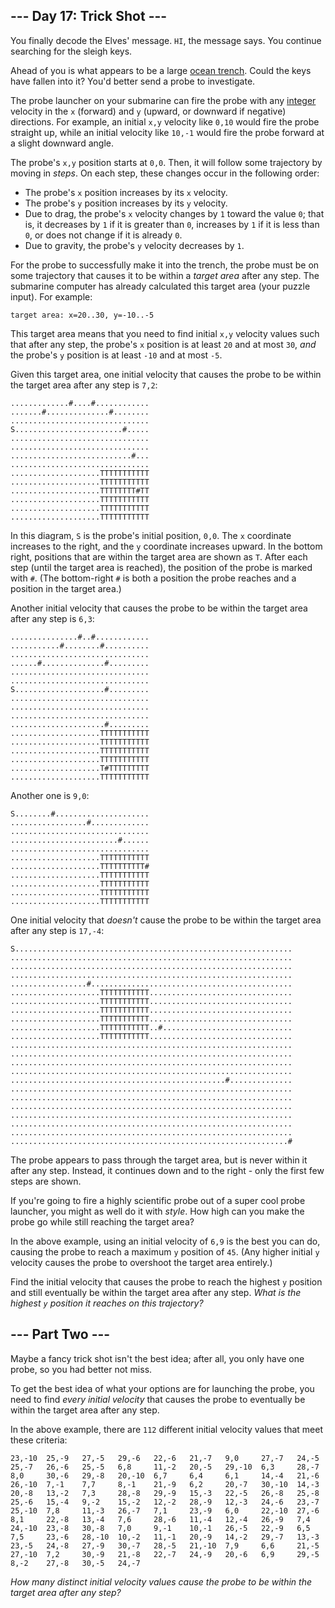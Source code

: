 ## --- Day 17: Trick Shot ---

You finally decode the Elves' message. `HI`, the message says. You
continue searching for the sleigh keys.

Ahead of you is what appears to be a large [ocean
trench](https://en.wikipedia.org/wiki/Oceanic_trench). Could the keys
have fallen into it? You'd better send a probe to investigate.

The probe launcher on your submarine can fire the probe with any
[integer](https://en.wikipedia.org/wiki/Integer) velocity in the `x`
(forward) and `y` (upward, or downward if negative) directions. For
example, an initial `x,y` velocity like `0,10` would fire the probe
straight up, while an initial velocity like `10,-1` would fire the probe
forward at a slight downward angle.

The probe's `x,y` position starts at `0,0`. Then, it will follow some
trajectory by moving in *steps*. On each step, these changes occur in
the following order:

-   The probe's `x` position increases by its `x` velocity.
-   The probe's `y` position increases by its `y` velocity.
-   Due to drag, the probe's `x` velocity changes by `1` toward the
    value `0`; that is, it decreases by `1` if it is greater than `0`,
    increases by `1` if it is less than `0`, or does not change if it is
    already `0`.
-   Due to gravity, the probe's `y` velocity decreases by `1`.

For the probe to successfully make it into the trench, the probe must be
on some trajectory that causes it to be within a *target area* after any
step. The submarine computer has already calculated this target area
(your puzzle input). For example:

    target area: x=20..30, y=-10..-5

This target area means that you need to find initial `x,y` velocity
values such that after any step, the probe's `x` position is at least
`20` and at most `30`, *and* the probe's `y` position is at least `-10`
and at most `-5`.

Given this target area, one initial velocity that causes the probe to be
within the target area after any step is `7,2`:

    .............#....#............
    .......#..............#........
    ...............................
    S........................#.....
    ...............................
    ...............................
    ...........................#...
    ...............................
    ....................TTTTTTTTTTT
    ....................TTTTTTTTTTT
    ....................TTTTTTTT#TT
    ....................TTTTTTTTTTT
    ....................TTTTTTTTTTT
    ....................TTTTTTTTTTT

In this diagram, `S` is the probe's initial position, `0,0`. The `x`
coordinate increases to the right, and the `y` coordinate increases
upward. In the bottom right, positions that are within the target area
are shown as `T`. After each step (until the target area is reached),
the position of the probe is marked with `#`. (The bottom-right `#` is
both a position the probe reaches and a position in the target area.)

Another initial velocity that causes the probe to be within the target
area after any step is `6,3`:

    ...............#..#............
    ...........#........#..........
    ...............................
    ......#..............#.........
    ...............................
    ...............................
    S....................#.........
    ...............................
    ...............................
    ...............................
    .....................#.........
    ....................TTTTTTTTTTT
    ....................TTTTTTTTTTT
    ....................TTTTTTTTTTT
    ....................TTTTTTTTTTT
    ....................T#TTTTTTTTT
    ....................TTTTTTTTTTT

Another one is `9,0`:

    S........#.....................
    .................#.............
    ...............................
    ........................#......
    ...............................
    ....................TTTTTTTTTTT
    ....................TTTTTTTTTT#
    ....................TTTTTTTTTTT
    ....................TTTTTTTTTTT
    ....................TTTTTTTTTTT
    ....................TTTTTTTTTTT

One initial velocity that *doesn't* cause the probe to be within the
target area after any step is `17,-4`:

    S..............................................................
    ...............................................................
    ...............................................................
    ...............................................................
    .................#.............................................
    ....................TTTTTTTTTTT................................
    ....................TTTTTTTTTTT................................
    ....................TTTTTTTTTTT................................
    ....................TTTTTTTTTTT................................
    ....................TTTTTTTTTTT..#.............................
    ....................TTTTTTTTTTT................................
    ...............................................................
    ...............................................................
    ...............................................................
    ...............................................................
    ................................................#..............
    ...............................................................
    ...............................................................
    ...............................................................
    ...............................................................
    ...............................................................
    ...............................................................
    ..............................................................#

The probe appears to pass through the target area, but is never within
it after any step. Instead, it continues down and to the right - only
the first few steps are shown.

If you're going to fire a highly scientific probe out of a super cool
probe launcher, you might as well do it with *style*. How high can you
make the probe go while still reaching the target area?

In the above example, using an initial velocity of `6,9` is the best you
can do, causing the probe to reach a maximum `y` position of `45`. (Any
higher initial `y` velocity causes the probe to overshoot the target
area entirely.)

Find the initial velocity that causes the probe to reach the highest `y`
position and still eventually be within the target area after any step.
*What is the highest `y` position it reaches on this trajectory?*

## --- Part Two ---

Maybe a fancy trick shot isn't the best idea; after all, you only have
one probe, so you had better not miss.

To get the best idea of what your options are for launching the probe,
you need to find *every initial velocity* that causes the probe to
eventually be within the target area after any step.

In the above example, there are `112` different initial velocity values
that meet these criteria:

    23,-10  25,-9   27,-5   29,-6   22,-6   21,-7   9,0     27,-7   24,-5
    25,-7   26,-6   25,-5   6,8     11,-2   20,-5   29,-10  6,3     28,-7
    8,0     30,-6   29,-8   20,-10  6,7     6,4     6,1     14,-4   21,-6
    26,-10  7,-1    7,7     8,-1    21,-9   6,2     20,-7   30,-10  14,-3
    20,-8   13,-2   7,3     28,-8   29,-9   15,-3   22,-5   26,-8   25,-8
    25,-6   15,-4   9,-2    15,-2   12,-2   28,-9   12,-3   24,-6   23,-7
    25,-10  7,8     11,-3   26,-7   7,1     23,-9   6,0     22,-10  27,-6
    8,1     22,-8   13,-4   7,6     28,-6   11,-4   12,-4   26,-9   7,4
    24,-10  23,-8   30,-8   7,0     9,-1    10,-1   26,-5   22,-9   6,5
    7,5     23,-6   28,-10  10,-2   11,-1   20,-9   14,-2   29,-7   13,-3
    23,-5   24,-8   27,-9   30,-7   28,-5   21,-10  7,9     6,6     21,-5
    27,-10  7,2     30,-9   21,-8   22,-7   24,-9   20,-6   6,9     29,-5
    8,-2    27,-8   30,-5   24,-7

*How many distinct initial velocity values cause the probe to be within
the target area after any step?*
